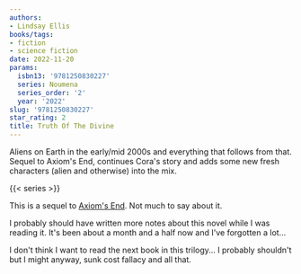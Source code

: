 ```yaml
---
authors:
- Lindsay Ellis
books/tags:
- fiction
- science fiction
date: 2022-11-20
params:
  isbn13: '9781250830227'
  series: Noumena
  series_order: '2'
  year: '2022'
slug: '9781250830227'
star_rating: 2
title: Truth Of The Divine
---
```


Aliens on Earth in the early/mid 2000s and everything that follows from that. Sequel to Axiom's End, continues Cora's story and adds some new fresh characters (alien and otherwise) into the mix.

<!--more-->

{{< series >}}

This is a sequel to [Axiom's End](/books/9781250798138/). Not much to say about it.

I probably should have written more notes about this novel while I was reading it. It's been about a month and a half now and I've forgotten a lot...

I don't think I want to read the next book in this trilogy... I probably shouldn't but I might anyway, sunk cost fallacy and all that.